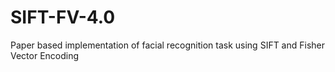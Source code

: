 # SIFT-FV-4.0
Paper based implementation of facial recognition task using SIFT and Fisher Vector Encoding 
